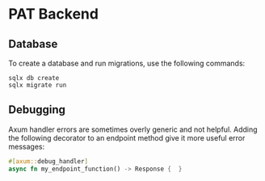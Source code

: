 # PAT Backend

## Database
To create a database and run migrations, use the following commands:
```shell
sqlx db create
sqlx migrate run
```

## Debugging
Axum handler errors are sometimes overly generic and not helpful.
Adding the following decorator to an endpoint method give it more useful
error messages:
```rust
#[axum::debug_handler]
async fn my_endpoint_function() -> Response {  }
```
